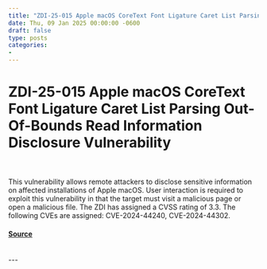 ```yaml
---
title: "ZDI-25-015 Apple macOS CoreText Font Ligature Caret List Parsing Out-Of-Bounds Read Information Disclosure Vulnerability"
date: Thu, 09 Jan 2025 00:00:00 -0600
draft: false
type: posts
categories: 
- 
---
```

# ZDI-25-015 Apple macOS CoreText Font Ligature Caret List Parsing Out-Of-Bounds Read Information Disclosure Vulnerability

<br/>

<br/>
This vulnerability allows remote attackers to disclose sensitive information on affected installations of Apple macOS. User interaction is required to exploit this vulnerability in that the target must visit a malicious page or open a malicious file. The ZDI has assigned a CVSS rating of 3.3. The following CVEs are assigned: CVE-2024-44240, CVE-2024-44302.

#### [Source](http://www.zerodayinitiative.com/advisories/ZDI-25-015/)

<br/>
---
